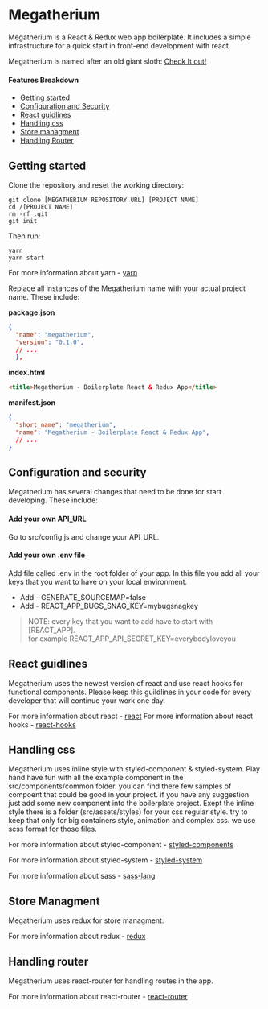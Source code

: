 # Megatherium

Megatherium is a React & Redux web app boilerplate.
It includes a simple infrastructure for a quick start in front-end development with react.

Megatherium is named after an old giant sloth:
[Check It out!](https://en.wikipedia.org/wiki/Megatherium)

#### Features Breakdown

- [Getting started](#setup)
- [Configuration and Security](#config)
- [React guidlines](#react)
- [Handling css](#css)
- [Store managment](#store)
- [Handling Router](#routes)

## Getting started <a name="setup"></a>

Clone the repository and reset the working directory:

```
git clone [MEGATHERIUM REPOSITORY URL] [PROJECT NAME]
cd /[PROJECT NAME]
rm -rf .git
git init
```

Then run:

```
yarn
yarn start
```

For more information about yarn - [yarn](https://yarnpkg.com/en/)

Replace all instances of the Megatherium name with your actual project name. These include:

**package.json**

```json
{
  "name": "megatherium",
  "version": "0.1.0",
  // ...
  },
```

**index.html**

```html
<title>Megatherium - Boilerplate React & Redux App</title>
```

**manifest.json**

```json
{
  "short_name": "megatherium",
  "name": "Megatherium - Boilerplate React & Redux App",
  // ...
}
```


## Configuration and security <a name="config"></a>
Megatherium has several changes that need to be done for start developing. These include:

#### Add your own API_URL
Go to src/config.js and change your API_URL.

#### Add your own .env file
Add file called .env in the root folder of your app. 
In this file you add all your keys that you want to have on your local environment.
* Add  - GENERATE_SOURCEMAP=false
* Add - REACT_APP_BUGS_SNAG_KEY=mybugsnagkey

> NOTE: every key that you want to add have to start with [REACT_APP].<br />for example REACT_APP_API_SECRET_KEY=everybodyloveyou


## React guidlines <a name="react"></a>
Megatherium uses the newest version of react and use react hooks for functional components.
Please keep this guildlines in your code for every developer that will continue your work one day.

For more information about react - [react](https://reactjs.org/)
For more information about react hooks  - [react-hooks](https://reactjs.org/docs/hooks-intro.html)


## Handling css <a name="css"></a>
Megatherium uses inline style with styled-component & styled-system.
Play hand have fun with all the example component in the src/components/common folder. you can find there few samples of compoent that could be good in your project. if you have any suggestion just add some new component into the boilerplate project.
Exept the inline style there is a folder (src/assets/styles) for your css regular style. try to keep that only for big containers style, animation and complex css. we use scss format for those files.

For more information about styled-component - [styled-components](https://www.styled-components.com/)

For more information about styled-system - [styled-system](https://styled-system.com/)

For more information about sass - [sass-lang](https://sass-lang.com/)


## Store Managment <a name="store"></a>
Megatherium uses redux for store managment.

For more information about redux - [redux](https://redux.js.org/)


## Handling router <a name="router"></a>
Megatherium uses react-router for handling routes in the app.

For more information about react-router - [react-router](https://reacttraining.com/react-router/web/guides/quick-start/)